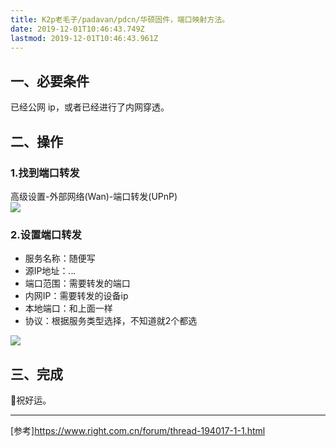 ```yaml
---
title: K2p老毛子/padavan/pdcn/华硕固件，端口映射方法。
date: 2019-12-01T10:46:43.749Z
lastmod: 2019-12-01T10:46:43.961Z
---
```


## 一、必要条件
已经公网 ip，或者已经进行了内网穿透。
## 二、操作
### 1.找到端口转发
高级设置-外部网络(Wan)-端口转发(UPnP)  
![](https://img.suan.su/Screen-Shot-2019-12-03-18-52-19.10.png)
### 2.设置端口转发
- 服务名称：随便写
- 源IP地址：*.*.*.*
- 端口范围：需要转发的端口
- 内网IP：需要转发的设备ip
- 本地端口：和上面一样
- 协议：根据服务类型选择，不知道就2个都选

![](https://img.suan.su/Screen-Shot-2019-12-03-18-58-42.07.png)  
## 三、完成
:tada:​祝好运。

-----

[参考]<https://www.right.com.cn/forum/thread-194017-1-1.html>
